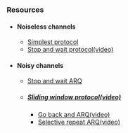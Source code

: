 ### Resources
- #### Noiseless channels
  - [Simplest protocol](https://www.studytonight.com/computer-networks/simplest-protocol)
  - [Stop and wait protocol(video)](https://www.youtube.com/watch?v=n09DfvemnTQ)
- #### Noisy channels
  - [Stop and wait ARQ](https://youtu.be/YdkksvhkQGQ)
  - ##### [Sliding window protocol(video)](https://youtu.be/LnbvhoxHn8M)
    - [Go back and ARQ(video)](https://youtu.be/QD3oCelHJ20)
    - [Selective repeat ARQ(video)](https://youtu.be/WfIhQ3o2xow)
